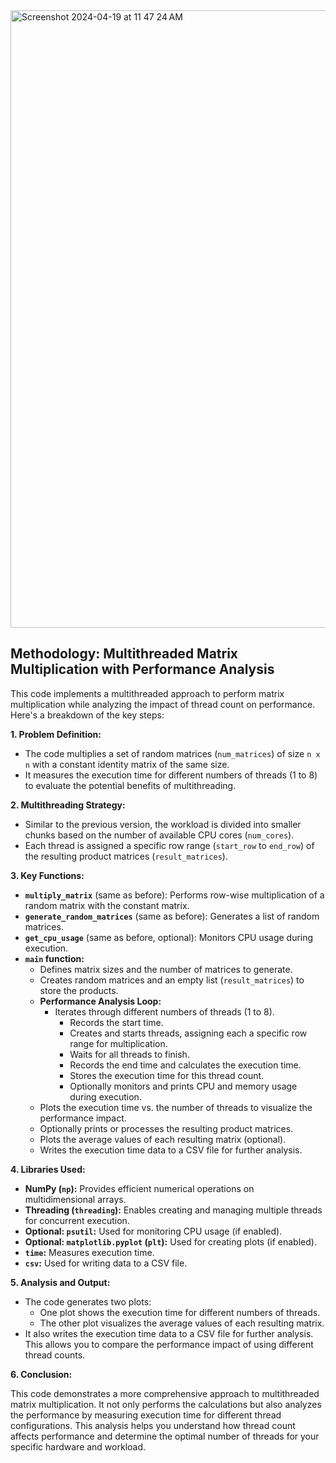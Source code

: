 <img width="988" alt="Screenshot 2024-04-19 at 11 47 24 AM" src="https://github.com/yashasgarg12/Multihreading-Assignment/assets/107528489/9c947d56-9302-4a42-9e97-55e73605b3ef">



## Methodology: Multithreaded Matrix Multiplication with Performance Analysis

This code implements a multithreaded approach to perform matrix multiplication while analyzing the impact of thread count on performance. Here's a breakdown of the key steps:

**1. Problem Definition:**

- The code multiplies a set of random matrices (`num_matrices`) of size `n x n` with a constant identity matrix of the same size.
- It measures the execution time for different numbers of threads (1 to 8) to evaluate the potential benefits of multithreading.

**2. Multithreading Strategy:**

- Similar to the previous version, the workload is divided into smaller chunks based on the number of available CPU cores (`num_cores`).
- Each thread is assigned a specific row range (`start_row` to `end_row`) of the resulting product matrices (`result_matrices`).

**3. Key Functions:**

- **`multiply_matrix`** (same as before): Performs row-wise multiplication of a random matrix with the constant matrix.
- **`generate_random_matrices`** (same as before): Generates a list of random matrices.
- **`get_cpu_usage`** (same as before, optional): Monitors CPU usage during execution.
- **`main` function:**
    - Defines matrix sizes and the number of matrices to generate.
    - Creates random matrices and an empty list (`result_matrices`) to store the products.
    - **Performance Analysis Loop:**
        - Iterates through different numbers of threads (1 to 8).
            - Records the start time.
            - Creates and starts threads, assigning each a specific row range for multiplication.
            - Waits for all threads to finish.
            - Records the end time and calculates the execution time.
            - Stores the execution time for this thread count.
            - Optionally monitors and prints CPU and memory usage during execution.
    - Plots the execution time vs. the number of threads to visualize the performance impact.
    - Optionally prints or processes the resulting product matrices.
    - Plots the average values of each resulting matrix (optional).
    - Writes the execution time data to a CSV file for further analysis.

**4. Libraries Used:**

- **NumPy (`np`):** Provides efficient numerical operations on multidimensional arrays.
- **Threading (`threading`):** Enables creating and managing multiple threads for concurrent execution.
- **Optional: `psutil`:** Used for monitoring CPU usage (if enabled).
- **Optional: `matplotlib.pyplot` (`plt`):** Used for creating plots (if enabled).
- **`time`:** Measures execution time.
- **`csv`:** Used for writing data to a CSV file.

**5. Analysis and Output:**

- The code generates two plots:
    - One plot shows the execution time for different numbers of threads.
    - The other plot visualizes the average values of each resulting matrix.
- It also writes the execution time data to a CSV file for further analysis. This allows you to compare the performance impact of using different thread counts.

**6. Conclusion:**

This code demonstrates a more comprehensive approach to multithreaded matrix multiplication. It not only performs the calculations but also analyzes the performance by measuring execution time for different thread configurations. This analysis helps you understand how thread count affects performance and determine the optimal number of threads for your specific hardware and workload.


